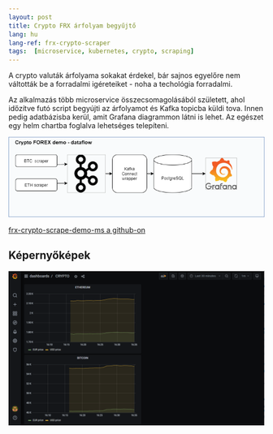 ```yaml
---
layout: post
title: Crypto FRX árfolyam begyűjtő
lang: hu
lang-ref: frx-crypto-scraper
tags:  [microservice, kubernetes, crypto, scraping]
---
```


A crypto valuták árfolyama sokakat érdekel, bár sajnos egyelőre nem
váltották be a forradalmi igéreteiket - noha a techológia forradalmi.

Az alkalmazás több microservice összecsomagolásából született, ahol 
időzítve futó script begyújti az árfolyamot és Kafka topicba küldi tova.
Innen pedig adatbázisba kerül, amit Grafana diagrammon látni is lehet.
Az egészet egy helm chartba foglalva lehetséges telepíteni.

![frx-crypto-scrape-demo-ms](/artifacts/frx-crypto-diagram.png)


<!-- more -->
[frx-crypto-scrape-demo-ms a github-on](https://github.com/lsmhun/frx-crypto-scrape-demo-ms)

## Képernyőképek
![ETH and BTC charts](/artifacts/frx-crypto-demo-01.png)